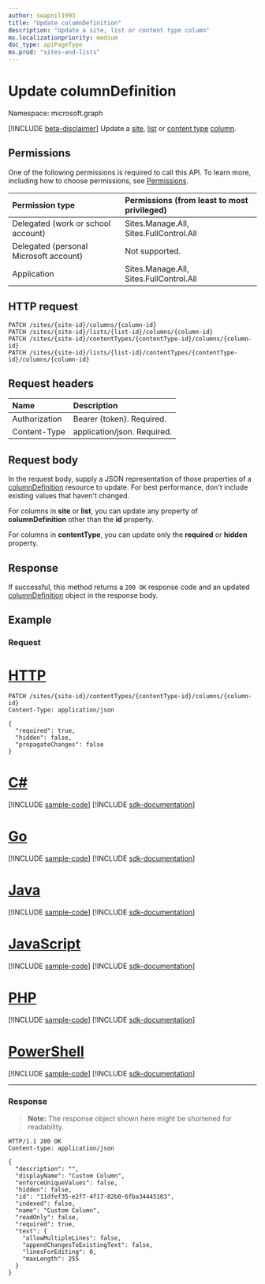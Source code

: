 ```yaml
---
author: swapnil1993
title: "Update columnDefinition"
description: "Update a site, list or content type column"
ms.localizationpriority: medium
doc_type: apiPageType
ms.prod: "sites-and-lists"
---
```


# Update columnDefinition
Namespace: microsoft.graph

[!INCLUDE [beta-disclaimer](../../includes/beta-disclaimer.md)]
Update a [site][], [list][] or [content type][contentType] [column][columnDefinition].
  

## Permissions  

One of the following permissions is required to call this API. To learn more, including how to choose permissions, see [Permissions](/graph/permissions-reference).

  

|Permission type | Permissions (from least to most privileged) |
|:--------------------|:---------------------------------------------------------|
|Delegated (work or school account) | Sites.Manage.All, Sites.FullControl.All  |
|Delegated (personal Microsoft account) | Not supported. |
|Application | Sites.Manage.All, Sites.FullControl.All |

  

## HTTP request

<!-- {
  "blockType": "ignored"
}
-->

```http
PATCH /sites/{site-id}/columns/{column-id}
PATCH /sites/{site-id}/lists/{list-id}/columns/{column-id}
PATCH /sites/{site-id}/contentTypes/{contentType-id}/columns/{column-id}
PATCH /sites/{site-id}/lists/{list-id}/contentTypes/{contentType-id}/columns/{column-id}
```


## Request headers
|Name|Description|
|:---|:---|
|Authorization|Bearer {token}. Required.|
|Content-Type|application/json. Required.|


## Request body

In the request body, supply a JSON representation of those properties of a [columnDefinition][] resource to update. For best performance, don't include existing values that haven't changed.

For columns in **site** or **list**, you can update any property of **columnDefinition** other than the **id** property.

For columns in **contentType**, you can update only the **required** or **hidden** property.

## Response

If successful, this method returns a `200 OK` response code and an updated [columnDefinition][] object in the response body.

## Example

### Request

# [HTTP](#tab/http)
<!-- {
  "blockType": "request",
  "name": "update_contenttype_column"
}
-->
```http
PATCH /sites/{site-id}/contentTypes/{contentType-id}/columns/{column-id}
Content-Type: application/json

{
  "required": true,
  "hidden": false,
  "propagateChanges": false		
}
```

# [C#](#tab/csharp)
[!INCLUDE [sample-code](../includes/snippets/csharp/update-contenttype-column-csharp-snippets.md)]
[!INCLUDE [sdk-documentation](../includes/snippets/snippets-sdk-documentation-link.md)]

# [Go](#tab/go)
[!INCLUDE [sample-code](../includes/snippets/go/update-contenttype-column-go-snippets.md)]
[!INCLUDE [sdk-documentation](../includes/snippets/snippets-sdk-documentation-link.md)]

# [Java](#tab/java)
[!INCLUDE [sample-code](../includes/snippets/java/update-contenttype-column-java-snippets.md)]
[!INCLUDE [sdk-documentation](../includes/snippets/snippets-sdk-documentation-link.md)]

# [JavaScript](#tab/javascript)
[!INCLUDE [sample-code](../includes/snippets/javascript/update-contenttype-column-javascript-snippets.md)]
[!INCLUDE [sdk-documentation](../includes/snippets/snippets-sdk-documentation-link.md)]

# [PHP](#tab/php)
[!INCLUDE [sample-code](../includes/snippets/php/update-contenttype-column-php-snippets.md)]
[!INCLUDE [sdk-documentation](../includes/snippets/snippets-sdk-documentation-link.md)]

# [PowerShell](#tab/powershell)
[!INCLUDE [sample-code](../includes/snippets/powershell/update-contenttype-column-powershell-snippets.md)]
[!INCLUDE [sdk-documentation](../includes/snippets/snippets-sdk-documentation-link.md)]

---

### Response
>**Note:** The response object shown here might be shortened for readability.

<!-- {
  "blockType": "response",
  "truncated": true,
  "@odata.type": "microsoft.graph.columnDefinition"
}
-->
```http
HTTP/1.1 200 OK
Content-type: application/json

{
  "description": "",
  "displayName": "Custom Column",
  "enforceUniqueValues": false,
  "hidden": false,
  "id": "11dfef35-e2f7-4f17-82b0-6fba34445103",
  "indexed": false,
  "name": "Custom Column",
  "readOnly": false,
  "required": true,
  "text": {
    "allowMultipleLines": false,
    "appendChangesToExistingText": false,
    "linesForEditing": 0,
    "maxLength": 255
  }
}
```

  

[columnDefinition]: ../resources/columnDefinition.md
[contentType]: ../resources/contentType.md
[list]: ../resources/list.md
[site]: ../resources/site.md

